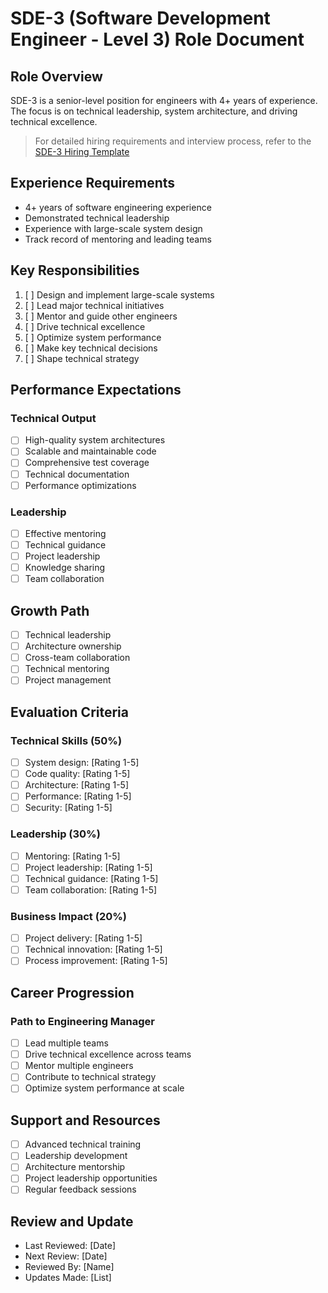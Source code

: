 # SDE-3 (Software Development Engineer - Level 3) Role Document

## Role Overview
SDE-3 is a senior-level position for engineers with 4+ years of experience. The focus is on technical leadership, system architecture, and driving technical excellence.

> For detailed hiring requirements and interview process, refer to the [SDE-3 Hiring Template](../engineering_hiring_templates/sde3_template.md)

## Experience Requirements
- 4+ years of software engineering experience
- Demonstrated technical leadership
- Experience with large-scale system design
- Track record of mentoring and leading teams

## Key Responsibilities
1. [ ] Design and implement large-scale systems
2. [ ] Lead major technical initiatives
3. [ ] Mentor and guide other engineers
4. [ ] Drive technical excellence
5. [ ] Optimize system performance
6. [ ] Make key technical decisions
7. [ ] Shape technical strategy

## Performance Expectations

### Technical Output
- [ ] High-quality system architectures
- [ ] Scalable and maintainable code
- [ ] Comprehensive test coverage
- [ ] Technical documentation
- [ ] Performance optimizations

### Leadership
- [ ] Effective mentoring
- [ ] Technical guidance
- [ ] Project leadership
- [ ] Knowledge sharing
- [ ] Team collaboration

## Growth Path
- [ ] Technical leadership
- [ ] Architecture ownership
- [ ] Cross-team collaboration
- [ ] Technical mentoring
- [ ] Project management

## Evaluation Criteria

### Technical Skills (50%)
- [ ] System design: [Rating 1-5]
- [ ] Code quality: [Rating 1-5]
- [ ] Architecture: [Rating 1-5]
- [ ] Performance: [Rating 1-5]
- [ ] Security: [Rating 1-5]

### Leadership (30%)
- [ ] Mentoring: [Rating 1-5]
- [ ] Project leadership: [Rating 1-5]
- [ ] Technical guidance: [Rating 1-5]
- [ ] Team collaboration: [Rating 1-5]

### Business Impact (20%)
- [ ] Project delivery: [Rating 1-5]
- [ ] Technical innovation: [Rating 1-5]
- [ ] Process improvement: [Rating 1-5]

## Career Progression
### Path to Engineering Manager
- [ ] Lead multiple teams
- [ ] Drive technical excellence across teams
- [ ] Mentor multiple engineers
- [ ] Contribute to technical strategy
- [ ] Optimize system performance at scale

## Support and Resources
- [ ] Advanced technical training
- [ ] Leadership development
- [ ] Architecture mentorship
- [ ] Project leadership opportunities
- [ ] Regular feedback sessions

## Review and Update
- Last Reviewed: [Date]
- Next Review: [Date]
- Reviewed By: [Name]
- Updates Made: [List] 